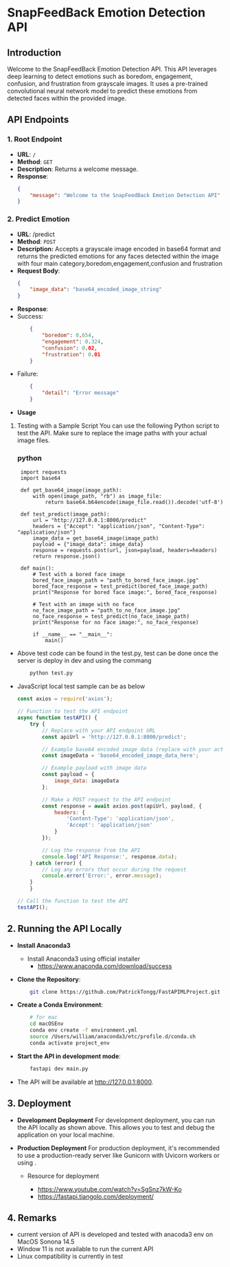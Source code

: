 # SnapFeedBack Emotion Detection API

## Introduction

Welcome to the SnapFeedBack Emotion Detection API. This API leverages deep learning to detect emotions such as boredom, engagement, confusion, and frustration from grayscale images. It uses a pre-trained convolutional neural network model to predict these emotions from detected faces within the provided image.

## API Endpoints

### 1. Root Endpoint

- **URL**: `/`
- **Method**: `GET`
- **Description**: Returns a welcome message.
- **Response**:
  ```json
  {
      "message": "Welcome to the SnapFeedBack Emotion Detection API"
  }
### 2. Predict Emotion
- **URL**: /predict
- **Method**: `POST`
- **Description:** Accepts a grayscale image encoded in base64 format and returns the predicted emotions for any faces detected within the image with four main category,boredom,engagement,confusion and frustration
- **Request Body**:
    ```json
    {
        "image_data": "base64_encoded_image_string"
    }
- **Response**:
- Success:
    ```json
        {
            "boredom": 0.654,
            "engagement": 0.324,
            "confusion": 0.02,
            "frustration": 0.01
        }
- Failure:
    ```json
        {
            "detail": "Error message"
        }
- **Usage**
1. Testing with a Sample Script
You can use the following Python script to test the API. Make sure to replace the image paths with your actual image files.

    ### python
    
        import requests
        import base64
        
        def get_base64_image(image_path):
            with open(image_path, "rb") as image_file:
                return base64.b64encode(image_file.read()).decode('utf-8')
        
        def test_predict(image_path):
            url = "http://127.0.0.1:8000/predict"
            headers = {"Accept": "application/json", "Content-Type": "application/json"}
            image_data = get_base64_image(image_path)
            payload = {"image_data": image_data}
            response = requests.post(url, json=payload, headers=headers)
            return response.json()
        
        def main():
            # Test with a bored face image
            bored_face_image_path = "path_to_bored_face_image.jpg"
            bored_face_response = test_predict(bored_face_image_path)
            print("Response for bored face image:", bored_face_response)
        
            # Test with an image with no face
            no_face_image_path = "path_to_no_face_image.jpg"
            no_face_response = test_predict(no_face_image_path)
            print("Response for no face image:", no_face_response)
    
            if __name__ == "__main__":
                main()
                
- Above test code can be found in the test.py, test can be done once the server is deploy in dev and using the commang
    ```bash
        python test.py
- JavaScript local test sample can be as below
    ```javascript
    const axios = require('axios');

    // Function to test the API endpoint
    async function testAPI() {
        try {
            // Replace with your API endpoint URL
            const apiUrl = 'http://127.0.0.1:8000/predict';
    
            // Example base64 encoded image data (replace with your actual image data)
            const imageData = 'base64_encoded_image_data_here';
    
            // Example payload with image data
            const payload = {
                image_data: imageData
            };
    
            // Make a POST request to the API endpoint
            const response = await axios.post(apiUrl, payload, {
                headers: {
                    'Content-Type': 'application/json',
                    'Accept': 'application/json'
                }
            });
    
            // Log the response from the API
            console.log('API Response:', response.data);
        } catch (error) {
            // Log any errors that occur during the request
            console.error('Error:', error.message);
        }
        }
    
    // Call the function to test the API
    testAPI();

## 2. Running the API Locally
- **Install Anaconda3**
  - Install Anaconda3 using official installer
    - https://www.anaconda.com/download/success
- **Clone the Repository**:
    ```bash
        git clone https://github.com/PatrickTongg/FastAPIMLProject.git
- **Create a Conda Environment**:
    ```bash
        # for mac
        cd macOSEnv
        conda env create -f environment.yml
        source /Users/william/anaconda3/etc/profile.d/conda.sh
        conda activate project_env
- **Start the API in development mode**:

    ```bash
        fastapi dev main.py
- The API will be available at http://127.0.0.1:8000.


## 3. Deployment
- **Development Deployment**
    For development deployment, you can run the API locally  as shown above. This allows you to test and debug the application on your local machine.

- **Production Deployment**
For production deployment, it's recommended to use a production-ready server like Gunicorn with Uvicorn workers or using .
  - Resource for deployment

    - https://www.youtube.com/watch?v=SgSnz7kW-Ko
    - https://fastapi.tiangolo.com/deployment/

## 4. Remarks
- current version of API is developed and tested with anacoda3 env on MacOS Sonona 14.5 
- Window 11 is not available to run the current API
- Linux compatibility is currently in test
